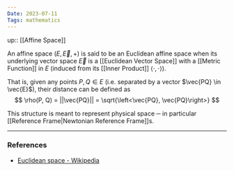 ```yaml
---
Date: 2023-07-11
Tags: mathematics
---
```

up:: [[Affine Space]]

An affine space $\left(E, \vec{E}, +\right)$ is said to be an Euclidean affine space when its underlying vector space $\vec{E}$ is a [[Euclidean Vector Space]] with a [[Metric Function]] in $E$ (induced from its [[Inner Product]] $\left<\cdot, \cdot\right>$). 

That is, given any points $P, Q \in E$ (i.e. separated by a vector $\vec{PQ} \in \vec{E}$), their distance can be defined as
$$
\rho(P, Q) = ||\vec{PQ}|| = \sqrt{\left<\vec{PQ}, \vec{PQ}\right>}
$$

This structure is meant to represent physical space ─ in particular [[Reference Frame|Newtonian Reference Frame]]s.

---
### References
- [Euclidean space - Wikipedia](https://en.wikipedia.org/wiki/Euclidean_space)